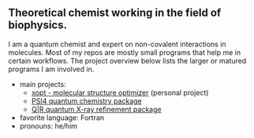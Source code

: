 ## Theoretical chemist working in the field of biophysics.

I am a quantum chemist and expert on non-covalent interactions in molecules.
Most of my repos are mostly small programs that help me in certain workflows.
The project overview below lists the larger or matured programs I am involved in.

- main projects:
  - [xopt - molecular structure optimizer](https://github.com/hokru/xopt) (personal project)
  - [PSI4 quantum chemistry package](https://github.com/psi4/psi4)
  - [Q|R quantum X-ray refinement package](https://github.com/qrefine/qrefine)
- favorite language: Fortran 
- pronouns: he/him


<!--
**hokru/hokru** is a ✨ _special_ ✨ repository because its `README.md` (this file) appears on your GitHub profile.

Here are some ideas to get you started:

- 🔭 I’m currently working on ...
- 🌱 I’m currently learning ...
- 👯 I’m looking to collaborate on ...
- 🤔 I’m looking for help with ...
- 💬 Ask me about ...
- 📫 How to reach me: ...
- 😄 Pronouns: he/him
- ⚡ Fun fact: ...
-->
